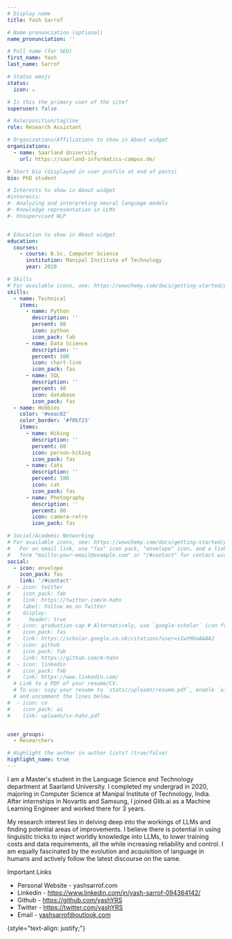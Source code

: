 ```yaml
---
# Display name
title: Yash Sarrof 

# Name pronunciation (optional)
name_pronunciation: ''

# Full name (for SEO)
first_name: Yash
last_name: Sarrof

# Status emoji
status:
  icon: ☕️

# Is this the primary user of the site?
superuser: false

# Role/position/tagline
role: Research Assistant

# Organizations/Affiliations to show in About widget
organizations:
  - name: Saarland University
    url: https://saarland-informatics-campus.de/

# Short bio (displayed in user profile at end of posts)
bio: PhD student

# Interests to show in About widget
#interests:
#- Analyzing and interpreting neural language models
#- Knowledge representation in LLMs
#- Unsupervised NLP


# Education to show in About widget
education:
  courses:
    - course: B.Sc. Computer Science
      institution: Manipal Institute of Technology
      year: 2020

# Skills
# For available icons, see: https://wowchemy.com/docs/getting-started/page-builder/#icons
skills:
  - name: Technical
    items:
      - name: Python
        description: ''
        percent: 80
        icon: python
        icon_pack: fab
      - name: Data Science
        description: ''
        percent: 100
        icon: chart-line
        icon_pack: fas
      - name: SQL
        description: ''
        percent: 40
        icon: database
        icon_pack: fas
  - name: Hobbies
    color: '#eeac02'
    color_border: '#f0bf23'
    items:
      - name: Hiking
        description: ''
        percent: 60
        icon: person-hiking
        icon_pack: fas
      - name: Cats
        description: ''
        percent: 100
        icon: cat
        icon_pack: fas
      - name: Photography
        description: ''
        percent: 80
        icon: camera-retro
        icon_pack: fas

# Social/Academic Networking
# For available icons, see: https://wowchemy.com/docs/getting-started/page-builder/#icons
#   For an email link, use "fas" icon pack, "envelope" icon, and a link in the
#   form "mailto:your-email@example.com" or "/#contact" for contact widget.
social:
  - icon: envelope
    icon_pack: fas
    link: '/#contact'
#  - icon: twitter
#    icon_pack: fab
#    link: https://twitter.com/m-hahn
#    label: Follow me on Twitter
#    display:
#      header: true
#  - icon: graduation-cap # Alternatively, use `google-scholar` icon from `ai` icon pack
#    icon_pack: fas
#    link: https://scholar.google.co.uk/citations?user=sIwtMXoAAAAJ
#  - icon: github
#    icon_pack: fab
#    link: https://github.com/m-hahn
#  - icon: linkedin
#    icon_pack: fab
#    link: https://www.linkedin.com/
  # Link to a PDF of your resume/CV.
  # To use: copy your resume to `static/uploads/resume.pdf`, enable `ai` icons in `params.yaml`,
  # and uncomment the lines below.
#  - icon: cv
#    icon_pack: ai
#    link: uploads/cv-hahn.pdf


user_groups:
  - Researchers

# Highlight the author in author lists? (true/false)
highlight_name: true
---
```


I am a Master's student in the Language Science and Technology department at Saarland University.  I completed my undergrad in 2020, majoring in Computer Science at Manipal Institute of Technology, India. After internships in Novartis and Samsung, I joined Glib.ai as a Machine Learning Engineer and worked there for 3 years.

My research interest lies in delving deep into the workings of LLMs and finding potential areas of improvements. I believe there is potential in using linguistic tricks to inject worldly knowledge into LLMs, to lower training costs and data requirements, all the while increasing reliability and control. I am equally fascinated by the evolution and acquisition of language in humans and actively follow the latest discourse on the same.

Important Links
* Personal Website - yashsarrof.com
* Linkedin - https://www.linkedin.com/in/yash-sarrof-094364142/
* Github - https://github.com/yashYRS
* Twitter - https://twitter.com/yashYRS
* Email - yashsarrof@outlook.com

{style="text-align: justify;"}
